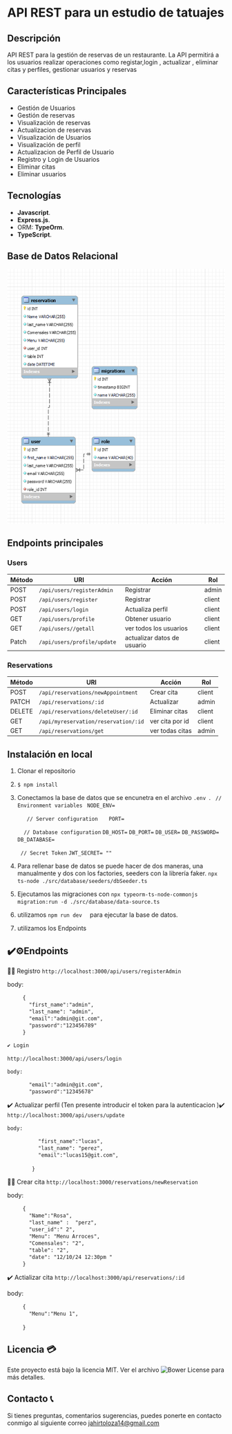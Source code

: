 # API REST para un estudio de tatuajes 

## Descripción

 API REST para la gestión de reservas  de un restaurante. La API permitirá a los usuarios realizar operaciones como registar,login , actualizar , eliminar citas y perfiles, gestionar usuarios y reservas


## Características Principales

- Gestión de Usuarios
- Gestión de reservas
- Visualización de reservas
- Actualizacion de reservas
- Visualización de Usuarios
- Visualización de perfil
- Actualizacion de Perfil de Usuario
- Registro y Login de Usuarios
- Eliminar citas
- Eliminar usuarios

## Tecnologías
-  **Javascript**.
-  **Express.js**.
- ORM: **TypeOrm**.
-  **TypeScript**.

## Base de Datos Relacional
![Database](./src/EsquemaBaseDeDatos.png)
## Endpoints principales

### Users

| Método | URI                              | Acción                     | Rol     |
|--------|----------------------------------|----------------------------|---------|
| POST   | `/api/users/registerAdmin`       | Registrar                  | admin   |
| POST   | `/api/users/register`            | Registrar                  | client  |
| POST   | `/api/users/login `              | Actualiza perfil           | client  |
| GET    | `/api/users/profile `            | Obtener usuario            | client  |
| GET    | `/api/users//getall  `           | ver todos los usuarios     | client  |
| Patch  | `/api/users/profile/update `     | actualizar datos de usuario| client  |


### Reservations

| Método | URI                                    | Acción         | Rol         |
|--------|----------------------------------------|----------------|-------------|
| POST   | `/api/reservations/newAppointment`     | Crear cita     | client      |
| PATCH  | `/api/reservations/:id`                | Actualizar     | admin       |
| DELETE | `/api/reservations/deleteUser/:id`     | Eliminar citas | client      |
| GET    | `/api/myreservation/reservation/:id`   | ver cita por id| client      |
| GET    | `/api/reservations/get`                |ver todas citas | admin       |




##  Instalación en local
1. Clonar el repositorio
2. ` $ npm install `
3. Conectamos la base de datos que se encunetra en el archivo ```.env ```.
 ```  // Environment variables ```
   ```  NODE_ENV= ```

   ```   // Server configuration```
   ```   PORT=```

   ```  // Database configuration```
	```DB_HOST=```
	```DB_PORT=```
	```DB_USER=```
	```DB_PASSWORD=```
	```DB_DATABASE=  ```

   ``` // Secret Token```
	```JWT_SECRET= "" ```

4. Para rellenar base de datos se puede hacer de dos maneras, una manualmente y dos con los factories, seeders con la librería faker. ```npx ts-node ./src/database/seeders/dbSeeder.ts```
5. Ejecutamos las migraciones con ``` npx typeorm-ts-node-commonjs migration:run -d ./src/database/data-source.ts ```
6. utilizamos ```npm run dev  ``` para ejecutar la base de datos.
7. utilizamos los Endpoints

## ✔️⚙️Endpoints
   📑📇 Registro 
   ``` http://localhost:3000/api/users/registerAdmin ```
   
body:
        
   ```
        { 
          "first_name":"admin",
          "last_name": "admin",
          "email":"admin@git.com",
          "password":"123456789"
        }
```  
    
    ✔️ Login
 ``` http://localhost:3000/api/users/login  ```
    
    body:
```
       "email":"admin@git.com",
       "password":"12345678"
```
   ✔️ Actualizar perfil (Ten presente introducir el token para la autenticacion )✔️
 ``` http://localhost:3000/api/users/update  ```
    
    body:
``` { 
          "first_name":"lucas",
          "last_name": "perez",
          "email":"lucas15@git.com",
         
        }
```

   📑📇 Crear cita 
   ``` http://localhost:3000/reservations/newReservation ```
   
body:
        
   ```
        { 
          "Name":"Rosa",
          "last_name" :  "perz",
          "user_id":" 2",
          "Menu": "Menu Arroces",
          "Comensales": "2",
          "table": "2",
          "date": "12/10/24 12:30pm "
        }
```  
 ✔️ Actializar cita 
   ``` http://localhost:3000/api/reservations/:id ```
   
body:
        
   ```
        { 
          "Menu":"Menu 1",
         
        }
```  
## Licencia 💳

Este proyecto está bajo la licencia MIT. Ver el archivo ![Bower License](https://img.shields.io/bower/l/bootstrap)  para más detalles.

## Contacto 📞
Si tienes preguntas, comentarios sugerencias, puedes ponerte en contacto conmigo al siguiente correo jahirtoloza14@gmail.com 

